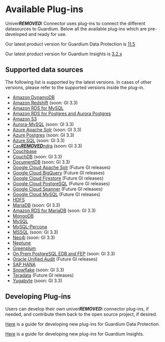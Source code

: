 # Available Plug-ins
Univer***REMOVED***l Connector uses plug-ins to connect the different datasources to Guardium. 
Below all the available plug-ins which are pre-developed and ready for use.

Our latest product version for Guardium Data Protection is [11.5](../docs/Guardium%20Data%20Protection)

Our latest product version for Guardium Insights is [3.2.x](../docs/Guardium%20Insights/3.2.x/Plugins_management.md)
## Supported data sources
The following list is supported by the latest versions.
In cases of other versions, please refer to the supported versions inside the plug-in.
* [Amazon DynamoDB](../filter-plugin/logstash-filter-dynamodb-guardium/README.md)
* [Amazon Redshift](../filter-plugin/logstash-filter-redshift-aws-guardium/README.md) (soon: GI 3.3)
* [Amazon RDS for MySQL](../filter-plugin/logstash-filter-mysql-aws-guardium/README.md)
* [Amazon RDS for Postgres and Aurora Postgres](../filter-plugin/logstash-filter-postgres-guardium/README.md)
* [Amazon S3](../filter-plugin/logstash-filter-s3-guardium/README.md)
* [Aurora-MySQL](../filter-plugin/logstash-filter-aurora-mysql-guardium/README.md) (soon: GI 3.3)
* [Azure Apache Solr](../filter-plugin/logstash-filter-azure-apachesolr-guardium/README.md) (soon: GI 3.3)
* [Azure Postgres](../filter-plugin/logstash-filter-azure-postgresql-guardium/README.md) (soon: GI 3.3)
* [Azure SQL](../filter-plugin/logstash-filter-azure-sql-guardium/README.md) (soon: GI 3.3)
* [Cas***REMOVED***ndra](../filter-plugin/logstash-filter-cas***REMOVED***ndra-guardium/README.md) (soon: GI 3.3)
* [Couchbase](../filter-plugin/logstash-filter-couchbasedb-guardium/README.md)
* [CouchDB](../filter-plugin/logstash-filter-couchdb-guardium/README.md) (soon: GI 3.3)
* [DocumentDB](../filter-plugin/logstash-filter-documentdb-aws-guardium/README.md) (soon: GI 3.3)
* [Google Cloud Apache Solr](../filter-plugin/logstash-filter-pubsub-apachesolr-guardium/README.md) (Future GI releases)
* [Google Cloud BigQuery](../filter-plugin/logstash-filter-pubsub-bigquery-guardium/README.md) (Future GI releases)
* [Google Cloud Firestore](../filter-plugin/logstash-filter-pubsub-firestore-guardium/README.md) (Future GI releases)
* [Google Cloud PostgreSQL](../filter-plugin/logstash-filter-pubsub-postgresql-guardium/README.md) (Future GI releases)
* [Google Cloud Spanner](../filter-plugin/logstash-filter-pubsub-spanner-guardium/README.md) (Future GI releases)
* [Google Cloud MySQL](../filter-plugin/logstash-filter-pubsub-mysql-guardium/README.md) (Future GI releases)
* [HDFS](../filter-plugin/logstash-filter-hdfs-guardium/README.md)
* [MariaDB](../filter-plugin/logstash-filter-mariadb-guardium/README.md) (soon: GI 3.3)
* [Amazon RDS for MariaDB](../filter-plugin/logstash-filter-mariadb-aws-guardium/README.md) (soon: GI 3.3)
* [MongoDB](../filter-plugin/logstash-filter-mongodb-guardium/README.md)
* [MySQL](../filter-plugin/logstash-filter-mysql-guardium/README.md)
* [MySQL-Percona](../filter-plugin/logstash-filter-mysql-percona-guardium/README.md)
* [MSSQL](../filter-plugin/logstash-filter-mssql-guardium/README.md) (soon: GI 3.3)
* [Neo4j](../filter-plugin/logstash-filter-neo4j-guardium/README.md) (soon: GI 3.3)
* [Neptune](../filter-plugin/logstash-filter-neptune-aws-guardium/README.md) 
* [Greenplum](../filter-plugin/logstash-filter-onPremGreenplumdb-guardium/README.md)
* [On Prem PostgreSQL EDB and FEP](../filter-plugin/logstash-filter-onPremPostgres-guardium/README.md) (soon: GI 3.3)
* [Oracle Unified Audit](../filter-plugin/logstash-filter-oua-guardium/README.md) (Future GI releases)
* [SAP HANA](../filter-plugin/logstash-filter-***REMOVED***phana-guardium/README.md)
* [Snowflake](https://github.com/infoinsights/guardium-snowflake-uc-filter) (soon: GI 3.3)
* [Teradata](../filter-plugin/logstash-filter-teradatadb-guardium/README.md) (Future GI releases)
* [Yugabyte](../filter-plugin/logstash-filter-yugabyte-guardium/README.md) (soon: GI 3.3)

## Developing Plug-ins
Users can develop their own univer***REMOVED***l connector plug-ins, if needed, and contribute them back to the open source project, if desired.

[Here](../docs/Guardium%20Data%20Protection/developing_plugins_gdp.md) is a guide for developing new plug-ins for Guardium Data Protection.

[Here](../docs/Guardium%20Insights/3.2.x/developing_plugins_gi.md) is a guide for developing new plug-ins for Guardium Insights.
